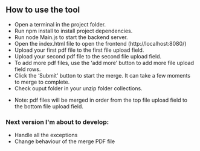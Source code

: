 ## How to use the tool
 * Open a terminal in the project folder.
 * Run npm install to install project dependencies.
 * Run node Main.js to start the backend server.
 * Open the index.html file to open the frontend (http://localhost:8080/)
 * Upload your first pdf file to the first file upload field.
 * Upload your second pdf file to the second file upload field.
 * To add more pdf files, use the ‘add more’ button to add more file upload field rows.
 * Click the ‘Submit’ button to start the merge. It can take a few moments to merge to complete.
 * Check ouput folder in your unzip folder collections. 
 
 - Note: pdf files will be merged in order from the top file upload field to the bottom file upload field.


 ### Next version I'm about to develop:

* Handle all the exceptions
* Change behaviour of the merge PDF file
